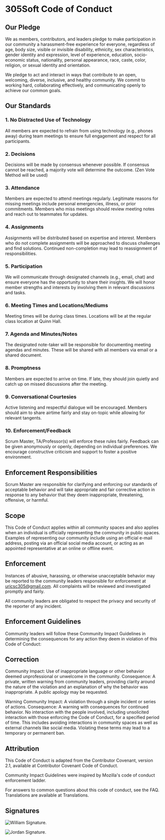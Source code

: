 # 305Soft Code of Conduct
## Our Pledge
We as members, contributors, and leaders pledge to make participation in our community a harassment-free experience for everyone, regardless of age, body size, visible or invisible disability, ethnicity, sex characteristics, gender identity and expression, level of experience, education, socio-economic status, nationality, personal appearance, race, caste, color, religion, or sexual identity and orientation.

We pledge to act and interact in ways that contribute to an open, welcoming, diverse, inclusive, and healthy community. We commit to working hard, collaborating effectively, and communicating openly to achieve our common goals.

## Our Standards
### 1. No Distracted Use of Technology
   
 All members are expected to refrain from using technology (e.g., phones away) during team meetings to ensure full engagement and respect for all participants.

### 2. Decisions

 Decisions will be made by consensus whenever possible. If consensus cannot be reached, a majority vote will determine the outcome. (Zen Vote Method will be used)

### 3. Attendance
   
 Members are expected to attend meetings regularly. Legitimate reasons for missing meetings include personal emergencies, illness, or prior commitments. Members who miss meetings should review meeting notes and reach out to teammates for updates.

### 4. Assignments
   
 Assignments will be distributed based on expertise and interest. Members who do not complete assignments will be approached to discuss challenges and find solutions. Continued non-completion may lead to reassignment of responsibilities.

### 5. Participation
   
 We will communicate through designated channels (e.g., email, chat) and ensure everyone has the opportunity to share their insights. We will honor member strengths and interests by involving them in relevant discussions and tasks.

### 6. Meeting Times and Locations/Mediums
   
 Meeting times will be during class times. Locations will be at the regular class location at Quinn Hall.

### 7. Agenda and Minutes/Notes
    
 The designated note-taker will be responsible for documenting meeting agendas and minutes. These will be shared with all members via email or a shared document.

### 8. Promptness
    
 Members are expected to arrive on time. If late, they should join quietly and catch up on missed discussions after the meeting.

### 9. Conversational Courtesies
    
 Active listening and respectful dialogue will be encouraged. Members should aim to share airtime fairly and stay on-topic while allowing for relevant tangents.

### 10. Enforcement/Feedback
    
 Scrum Master, TA/Professor(s) will enforce these rules fairly. Feedback can be given anonymously or openly, depending on individual preferences. We encourage constructive criticism and support to foster a positive environment.

## Enforcement Responsibilities
 Scrum Master are responsible for clarifying and enforcing our standards of acceptable behavior and will take appropriate and fair corrective action in response to any behavior that they deem inappropriate, threatening, offensive, or harmful.

## Scope
 This Code of Conduct applies within all community spaces and also applies when an individual is officially representing the community in public spaces. Examples of representing our community include using an official e-mail address, posting via an official social media account, or acting as an appointed representative at an online or offline event.

## Enforcement
 Instances of abusive, harassing, or otherwise unacceptable behavior may be reported to the community leaders responsible for enforcement at uricsc305@gmail.com. All complaints will be reviewed and investigated promptly and fairly.

All community leaders are obligated to respect the privacy and security of the reporter of any incident.

## Enforcement Guidelines
 Community leaders will follow these Community Impact Guidelines in determining the consequences for any action they deem in violation of this Code of Conduct:

## Correction
Community Impact: Use of inappropriate language or other behavior deemed unprofessional or unwelcome in the community.
Consequence: A private, written warning from community leaders, providing clarity around the nature of the violation and an explanation of why the behavior was inappropriate. A public apology may be requested.

Warning
Community Impact: A violation through a single incident or series of actions.
Consequence: A warning with consequences for continued behavior. No interaction with the people involved, including unsolicited interaction with those enforcing the Code of Conduct, for a specified period of time. This includes avoiding interactions in community spaces as well as external channels like social media. Violating these terms may lead to a temporary or permanent ban.

## Attribution
This Code of Conduct is adapted from the Contributor Covenant, version 2.1, available at Contributor Covenant Code of Conduct.

Community Impact Guidelines were inspired by Mozilla's code of conduct enforcement ladder.

For answers to common questions about this code of conduct, see the FAQ. Translations are available at Translations.

## Signatures

![William Signature.]((https://drive.google.com/file/d/1s94XmnKYD5lFXSfS2Nos1kphlvx95uga/view?usp=sharing))

![Jordan Signature.](https://drive.google.com/file/d/1ZJ0F0mxbTT_C35FC21aem7uBlM5PkK8C/view?usp=sharing)

